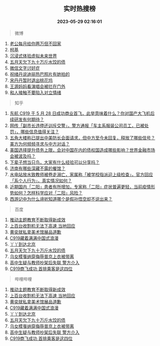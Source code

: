 <div align="center"><h2>实时热搜榜</h2><h4>2023-05-29 02:16:01</h4></div>

> 微博  

1. [老公每月给你两万但不回家](https://s.weibo.com/weibo?q=%23%E8%80%81%E5%85%AC%E6%AF%8F%E6%9C%88%E7%BB%99%E4%BD%A0%E4%B8%A4%E4%B8%87%E4%BD%86%E4%B8%8D%E5%9B%9E%E5%AE%B6%23&t=31&band_rank=1&Refer=top)<br />
2. [柯基](https://s.weibo.com/weibo?q=%E6%9F%AF%E5%9F%BA&t=31&band_rank=2&Refer=top)<br />
3. [沉浸式体验虚拟未来世界](https://s.weibo.com/weibo?q=%23%E6%B2%89%E6%B5%B8%E5%BC%8F%E4%BD%93%E9%AA%8C%E8%99%9A%E6%8B%9F%E6%9C%AA%E6%9D%A5%E4%B8%96%E7%95%8C%23&t=31&band_rank=3&Refer=top)<br />
4. [五月天欠下九十万斤水饺的债](https://s.weibo.com/weibo?q=%23%E4%BA%94%E6%9C%88%E5%A4%A9%E6%AC%A0%E4%B8%8B%E4%B9%9D%E5%8D%81%E4%B8%87%E6%96%A4%E6%B0%B4%E9%A5%BA%E7%9A%84%E5%80%BA%23&t=31&band_rank=4&Refer=top)<br />
5. [微信文字讨好症](https://s.weibo.com/weibo?q=%E5%BE%AE%E4%BF%A1%E6%96%87%E5%AD%97%E8%AE%A8%E5%A5%BD%E7%97%87&t=31&band_rank=5&Refer=top)<br />
6. [祝绪丹说迪丽热巴照片有她拍的](https://s.weibo.com/weibo?q=%23%E7%A5%9D%E7%BB%AA%E4%B8%B9%E8%AF%B4%E8%BF%AA%E4%B8%BD%E7%83%AD%E5%B7%B4%E7%85%A7%E7%89%87%E6%9C%89%E5%A5%B9%E6%8B%8D%E7%9A%84%23&t=31&band_rank=6&Refer=top)<br />
7. [宋丹丹暂时退出桃花坞](https://s.weibo.com/weibo?q=%23%E5%AE%8B%E4%B8%B9%E4%B8%B9%E6%9A%82%E6%97%B6%E9%80%80%E5%87%BA%E6%A1%83%E8%8A%B1%E5%9D%9E%23&t=31&band_rank=7&Refer=top)<br />
8. [王源妈妈看演唱会被拦在门外](https://s.weibo.com/weibo?q=%23%E7%8E%8B%E6%BA%90%E5%A6%88%E5%A6%88%E7%9C%8B%E6%BC%94%E5%94%B1%E4%BC%9A%E8%A2%AB%E6%8B%A6%E5%9C%A8%E9%97%A8%E5%A4%96%23&t=31&band_rank=8&Refer=top)<br />
9. [和人接触不要陷入对立情绪](https://s.weibo.com/weibo?q=%E5%92%8C%E4%BA%BA%E6%8E%A5%E8%A7%A6%E4%B8%8D%E8%A6%81%E9%99%B7%E5%85%A5%E5%AF%B9%E7%AB%8B%E6%83%85%E7%BB%AA&t=31&band_rank=9&Refer=top)<br />

> 知乎  

1. [东航 C919 于 5 月 28 日成功商业首飞，此举意味着什么？你对国产大飞机后续研发有何期待？](https://www.zhihu.com/question/603336072)<br />
2. [网传「副市长违停还训斥交警」，警方通报「车主系服装公司员工，已被处罚」，哪些信息值得关注？](https://www.zhihu.com/question/603330927)<br />
3. [五角大楼称已提出中美防长会面请求，但中方至今未回复，释放了哪些信号？美方为何频频寻求与中方对话？](https://www.zhihu.com/question/603327489)<br />
4. [美国选择提升债务上限，会对中国在内的债权国造成哪些影响？世界金融市场会被波及吗？](https://www.zhihu.com/question/602982084)<br />
5. [下辈子想当只鸟，大家有什么经验可以分享吗？](https://www.zhihu.com/question/602412614)<br />
6. [济南有哪些深藏不露的餐馆？](https://www.zhihu.com/question/24877105)<br />
7. [水电站放水致教师被卷走溺亡，家属称「被学校指派迎上级检查」，官方回应「系个人行为」，真实情况如何？](https://www.zhihu.com/question/603479264)<br />
8. [近期国内「二阳」患者有所增加，专家称「二阳」症状普遍更轻，当前疫情形势如何？怎样科学应对「二阳」风险？](https://www.zhihu.com/question/603498072)<br />
9. [西游记中为什么谛听知道哪个是假孙悟空却不说出来？](https://www.zhihu.com/question/26857388)<br />

> 百度  

1. [推动主题教育不断取得新成效](https://www.baidu.com/s?wd=%E6%8E%A8%E5%8A%A8%E4%B8%BB%E9%A2%98%E6%95%99%E8%82%B2%E4%B8%8D%E6%96%AD%E5%8F%96%E5%BE%97%E6%96%B0%E6%88%90%E6%95%88&sa=fyb_news&rsv_dl=fyb_news)<br />
2. [上百台收割机无法下高速 当地回应](https://www.baidu.com/s?wd=%E4%B8%8A%E7%99%BE%E5%8F%B0%E6%94%B6%E5%89%B2%E6%9C%BA%E6%97%A0%E6%B3%95%E4%B8%8B%E9%AB%98%E9%80%9F+%E5%BD%93%E5%9C%B0%E5%9B%9E%E5%BA%94&sa=fyb_news&rsv_dl=fyb_news)<br />
3. [黄奕就私拿美术馆展品道歉](https://www.baidu.com/s?wd=%E9%BB%84%E5%A5%95%E5%B0%B1%E7%A7%81%E6%8B%BF%E7%BE%8E%E6%9C%AF%E9%A6%86%E5%B1%95%E5%93%81%E9%81%93%E6%AD%89&sa=fyb_news&rsv_dl=fyb_news)<br />
4. [C919藏着满满中国式浪漫](https://www.baidu.com/s?wd=C919%E8%97%8F%E7%9D%80%E6%BB%A1%E6%BB%A1%E4%B8%AD%E5%9B%BD%E5%BC%8F%E6%B5%AA%E6%BC%AB&sa=fyb_news&rsv_dl=fyb_news)<br />
5. [丫丫到达北京](https://www.baidu.com/s?wd=%E4%B8%AB%E4%B8%AB%E5%88%B0%E8%BE%BE%E5%8C%97%E4%BA%AC&sa=fyb_news&rsv_dl=fyb_news)<br />
6. [五月天欠下九十万斤水饺的债](https://www.baidu.com/s?wd=%E4%BA%94%E6%9C%88%E5%A4%A9%E6%AC%A0%E4%B8%8B%E4%B9%9D%E5%8D%81%E4%B8%87%E6%96%A4%E6%B0%B4%E9%A5%BA%E7%9A%84%E5%80%BA&sa=fyb_news&rsv_dl=fyb_news)<br />
7. [乌女模戛纳穿侮辱普京上衣被带离](https://www.baidu.com/s?wd=%E4%B9%8C%E5%A5%B3%E6%A8%A1%E6%88%9B%E7%BA%B3%E7%A9%BF%E4%BE%AE%E8%BE%B1%E6%99%AE%E4%BA%AC%E4%B8%8A%E8%A1%A3%E8%A2%AB%E5%B8%A6%E7%A6%BB&sa=fyb_news&rsv_dl=fyb_news)<br />
8. [高中生疑与教师吵架后失联 警方介入](https://www.baidu.com/s?wd=%E9%AB%98%E4%B8%AD%E7%94%9F%E7%96%91%E4%B8%8E%E6%95%99%E5%B8%88%E5%90%B5%E6%9E%B6%E5%90%8E%E5%A4%B1%E8%81%94+%E8%AD%A6%E6%96%B9%E4%BB%8B%E5%85%A5&sa=fyb_news&rsv_dl=fyb_news)<br />
9. [C919商飞成功 首排乘客是这四位](https://www.baidu.com/s?wd=C919%E5%95%86%E9%A3%9E%E6%88%90%E5%8A%9F+%E9%A6%96%E6%8E%92%E4%B9%98%E5%AE%A2%E6%98%AF%E8%BF%99%E5%9B%9B%E4%BD%8D&sa=fyb_news&rsv_dl=fyb_news)<br />

> 哔哩哔哩  

1. [推动主题教育不断取得新成效](https://www.baidu.com/s?wd=%E6%8E%A8%E5%8A%A8%E4%B8%BB%E9%A2%98%E6%95%99%E8%82%B2%E4%B8%8D%E6%96%AD%E5%8F%96%E5%BE%97%E6%96%B0%E6%88%90%E6%95%88&sa=fyb_news&rsv_dl=fyb_news)<br />
2. [上百台收割机无法下高速 当地回应](https://www.baidu.com/s?wd=%E4%B8%8A%E7%99%BE%E5%8F%B0%E6%94%B6%E5%89%B2%E6%9C%BA%E6%97%A0%E6%B3%95%E4%B8%8B%E9%AB%98%E9%80%9F+%E5%BD%93%E5%9C%B0%E5%9B%9E%E5%BA%94&sa=fyb_news&rsv_dl=fyb_news)<br />
3. [黄奕就私拿美术馆展品道歉](https://www.baidu.com/s?wd=%E9%BB%84%E5%A5%95%E5%B0%B1%E7%A7%81%E6%8B%BF%E7%BE%8E%E6%9C%AF%E9%A6%86%E5%B1%95%E5%93%81%E9%81%93%E6%AD%89&sa=fyb_news&rsv_dl=fyb_news)<br />
4. [C919藏着满满中国式浪漫](https://www.baidu.com/s?wd=C919%E8%97%8F%E7%9D%80%E6%BB%A1%E6%BB%A1%E4%B8%AD%E5%9B%BD%E5%BC%8F%E6%B5%AA%E6%BC%AB&sa=fyb_news&rsv_dl=fyb_news)<br />
5. [丫丫到达北京](https://www.baidu.com/s?wd=%E4%B8%AB%E4%B8%AB%E5%88%B0%E8%BE%BE%E5%8C%97%E4%BA%AC&sa=fyb_news&rsv_dl=fyb_news)<br />
6. [五月天欠下九十万斤水饺的债](https://www.baidu.com/s?wd=%E4%BA%94%E6%9C%88%E5%A4%A9%E6%AC%A0%E4%B8%8B%E4%B9%9D%E5%8D%81%E4%B8%87%E6%96%A4%E6%B0%B4%E9%A5%BA%E7%9A%84%E5%80%BA&sa=fyb_news&rsv_dl=fyb_news)<br />
7. [乌女模戛纳穿侮辱普京上衣被带离](https://www.baidu.com/s?wd=%E4%B9%8C%E5%A5%B3%E6%A8%A1%E6%88%9B%E7%BA%B3%E7%A9%BF%E4%BE%AE%E8%BE%B1%E6%99%AE%E4%BA%AC%E4%B8%8A%E8%A1%A3%E8%A2%AB%E5%B8%A6%E7%A6%BB&sa=fyb_news&rsv_dl=fyb_news)<br />
8. [高中生疑与教师吵架后失联 警方介入](https://www.baidu.com/s?wd=%E9%AB%98%E4%B8%AD%E7%94%9F%E7%96%91%E4%B8%8E%E6%95%99%E5%B8%88%E5%90%B5%E6%9E%B6%E5%90%8E%E5%A4%B1%E8%81%94+%E8%AD%A6%E6%96%B9%E4%BB%8B%E5%85%A5&sa=fyb_news&rsv_dl=fyb_news)<br />
9. [C919商飞成功 首排乘客是这四位](https://www.baidu.com/s?wd=C919%E5%95%86%E9%A3%9E%E6%88%90%E5%8A%9F+%E9%A6%96%E6%8E%92%E4%B9%98%E5%AE%A2%E6%98%AF%E8%BF%99%E5%9B%9B%E4%BD%8D&sa=fyb_news&rsv_dl=fyb_news)<br />
